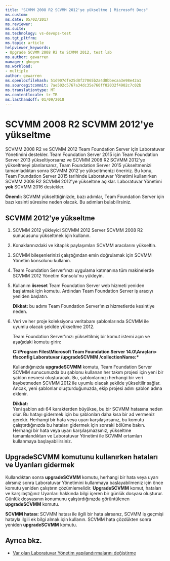 ```yaml
---
title: "SCVMM 2008 R2 SCVMM 2012'ye yükseltme | Microsoft Docs"
ms.custom: 
ms.date: 05/02/2017
ms.reviewer: 
ms.suite: 
ms.technology: vs-devops-test
ms.tgt_pltfrm: 
ms.topic: article
helpviewer_keywords:
- Upgrade SCVMM 2008 R2 to SCVMM 2012, test lab
ms.author: gewarren
manager: ghogen
ms.workload:
- multiple
author: gewarren
ms.openlocfilehash: 51d907dfe25d8f27065b2a4d8bbecaa3e98e42a1
ms.sourcegitcommit: 7ae502c5767a34dc35e760ff02032f4902c7c02b
ms.translationtype: MT
ms.contentlocale: tr-TR
ms.lasthandoff: 01/09/2018
---
```

# <a name="upgrade-scvmm-2008-r2-to-scvmm-2012"></a>SCVMM 2008 R2 SCVMM 2012'ye yükseltme

SCVMM 2008 R2 ve SCVMM 2012 Team Foundation Server için Laboratuvar Yönetimini destekler. Team Foundation Server 2015 için Team Foundation Server 2013 yükseltiyorsanız ve SCVMM 2008 R2 SCVMM 2012'ye yükseltmeyi planlarsanız, Team Foundation Server 2015 yükseltmenizi tamamladıktan sonra SCVMM 2012'ye yükseltmenizi öneririz. Bu konu, Team Foundation Server 2015 tarihinde Laboratuvar Yönetimi kullanırken SCVMM 2008 R2 SCVMM 2012'ye yükseltme açıklar.
Laboratuvar Yönetimi **yok** SCVMM 2016 destekler. 

**Önemli:** SCVMM yükselttiğinizde, bazı adımlar, Team Foundation Server için bazı kesinti süresine neden olacak. Bu adımları bulabilirsiniz.

## <a name="upgrading-to-scvmm-2012"></a>SCVMM 2012'ye yükseltme

1. SCVMM 2012 yükleyici SCVMM 2012 Server SCVMM 2008 R2 sunucusunu yükseltmek için kullanın.

1. Konaklarınızdaki ve kitaplık paylaşımları SCVMM aracılarını yükseltin.

1. SCVMM bileşenlerinizi çalıştığından emin doğrulamak için SCVMM Yönetim konsolunu kullanın.

1. Team Foundation Server'ınızı uygulama katmanına tüm makinelerde SCVMM 2012 Yönetim Konsolu'nu yükleyin.

1. Kullanım **iisreset** Team Foundation Server web hizmeti yeniden başlatmak için komutu. Ardından Team Foundation Server iş aracıyı yeniden başlatın.

   **Dikkat:** bu adımı Team Foundation Server'ınızı hizmetlerde kesintiye neden.

1. Veri ve her proje koleksiyonu veritabanı şablonlarında SCVMM ile uyumlu olacak şekilde yükseltme 
   2012.

   Team Foundation Server'ınızı yükseltilmiş bir komut istemi açın ve aşağıdaki komutu girin:

   **C:\\Program Files\\Microsoft Team Foundation Server 14.0\\Araçları\> tfsconfig Laboratuvar /upgradeSCVMM /collectionName:\***

   Kullandığınızda **upgradeSCVMM** komutu, Team Foundation Server SCVMM sunucunuzda bu şablonu kullanan her takım projesi için yeni bir şablon nesnesi oluşturacak. Bu, şablonlarınızı herhangi bir veri kaybetmeden SCVMM 2012 ile uyumlu olacak şekilde yükseltilir sağlar. Ancak, yeni şablonlar oluşturduğunuzda, ekip projesi adını şablon adına eklenir.

   **Dikkat:**  
   Yeni şablon adı 64 karakterden büyükse, bu bir SCVMM hatasına neden olur. Bu hatayı gidermek için bu şablonları daha kısa bir ad vermeniz gerekir. Herhangi bir hata veya uyarı karşılaşırsanız, bu komutu çalıştırdığınızda bu hataları gidermek için sonraki bölüme bakın. Herhangi bir hata veya uyarı karşılaşmazsınız, yükseltme tamamlandıktan ve Laboratuvar Yönetimi ile SCVMM ortamları kullanmaya başlayabilirsiniz.

## <a name="resolving-errors-and-warnings-when-using-the-upgradescvmm-command"></a>UpgradeSCVMM komutunu kullanırken hataları ve Uyarıları gidermek

Kullandıktan sonra **upgradeSCVMM** komutu, herhangi bir hata veya uyarı alırsınız sonra Laboratuvar Yönetimini kullanmaya başlayabilmeniz için önce komutu yeniden çalıştırın çözümlemelidir. **UpgradeSCVMM** komut, hataları ve karşılaştığınız Uyarıları hakkında bilgi içeren bir günlük dosyası oluşturur. Günlük dosyasının konumunu çalıştırdığınızda görüntülenen **upgradeSCVMM** komutu.

**SCVMM hatası:** SCVMM hatası ile ilgili bir hata alırsanız, SCVMM iş geçmişi hatayla ilgili ek bilgi almak için kullanın. SCVMM hata çözdükten sonra yeniden **upgradeSCVMM** komutu.

## <a name="see-also"></a>Ayrıca bkz.

* [Var olan Laboratuvar Yönetim yapılandırmalarını değiştirme](https://msdn.microsoft.com/library/ee704508%28v=vs.140%29.aspx)
